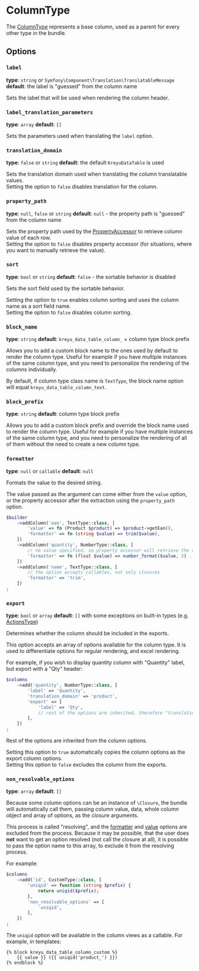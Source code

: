 # ColumnType

The [ColumnType](https://github.com/Kreyu/data-table-bundle/blob/main/src/Column/Type/ColumnType.php) represents a base column, used as a parent for every other type in the bundle.

## Options

### `label`

**type**: `string` or `Symfony\Component\Translation\TranslatableMessage` **default**: the label is "guessed" from the column name

Sets the label that will be used when rendering the column header.

### `label_translation_parameters`

**type**: `array` **default**: `[]`

Sets the parameters used when translating the `label` option.

### `translation_domain`

**type**: `false` or `string` **default**: the default `KreyuDataTable` is used

Sets the translation domain used when translating the column translatable values.  
Setting the option to `false` disables translation for the column.

### `property_path`

**type**: `null`, `false` or `string` **default**: `null` - the property path is "guessed" from the column name

Sets the property path used by the [PropertyAccessor](https://symfony.com/doc/current/components/property_access.html) to retrieve column value of each row.  
Setting the option to `false` disables property accessor (for situations, where you want to manually retrieve the value).

### `sort`

**type**: `bool` or `string` **default**: `false` - the sortable behavior is disabled

Sets the sort field used by the sortable behavior.

Setting the option to `true` enables column sorting and uses the column name as a sort field name.  
Setting the option to `false` disables column sorting.

### `block_name`

**type**: `string` **default**: `kreyu_data_table_column_` + column type block prefix

Allows you to add a custom block name to the ones used by default to render the column type.
Useful for example if you have multiple instances of the same column type, and you need to personalize the rendering of the columns individually.

By default, if column type class name is `TextType`, the block name option will equal `kreyu_data_table_column_text`.

### `block_prefix`

**type**: `string` **default**: column type block prefix

Allows you to add a custom block prefix and override the block name used to render the column type.
Useful for example if you have multiple instances of the same column type, and you need to personalize the rendering of all of them without the need to create a new column type.

### `formatter`

**type**: `null` or `callable` **default**: `null`

Formats the value to the desired string.

The value passed as the argument can come either from the `value` option, 
or the property accessor after the extraction using the `property_path` option.

```php
$builder
    ->addColumn('ean', TextType::class, [
        'value' => fn (Product $product) => $product->getEan(), 
        'formatter' => fn (string $value) => trim($value),
    ])
    ->addColumn('quantity', NumberType::class, [
        // no value specified, so property accessor will retrieve the value of the product "quantity"
        'formatter' => fn (float $value) => number_format($value, 2) . 'kg',
    ])
    ->addColumn('name', TextType::class, [
        // the option accepts callables, not only closures 
        'formatter' => 'trim',    
    ])
;
```

### `export`

**type**: `bool` or `array` **default**: `[]` with some exceptions on built-in types (e.g. [ActionsType](actions.md))

Determines whether the column should be included in the exports.

This option accepts an array of options available for the column type.
It is used to differentiate options for regular rendering, and excel rendering.

For example, if you wish to display quantity column with "Quantity" label, but export with a "Qty" header:

```php
$columns
    ->add('quantity', NumberType::class, [
        'label' => 'Quantity',
        'translation_domain' => 'product',
        'export' => [
            'label' => 'Qty',
            // rest of the options are inherited, therefore "translation_domain" equals "product", etc.
        ],
    ])
;
```

Rest of the options are inherited from the column options.

Setting this option to `true` automatically copies the column options as the export column options.  
Setting this option to `false` excludes the column from the exports.

### `non_resolvable_options`

**type**: `array` **default**: `[]`

Because some column options can be an instance of `\Closure`, the bundle will automatically
call them, passing column value, data, whole column object and array of options, as the closure arguments.

This process is called "resolving", and the [formatter](#formatter) and [value](#value) options are excluded from the process.
Because it may be possible, that the user does **not** want to get an option resolved (not call the closure at all),
it is possible to pass the option name to this array, to exclude it from the resolving process.

For example:

```php
$columns
    ->add('id', CustomType::class, [
        'uniqid' => function (string $prefix) {
            return uniqid($prefix);
        },
        'non_resolvable_options' => [
            'uniqid',
        ],
    ])
;
```

The `uniqid` option will be available in the column views as a callable. For example, in templates:

```twig
{% block kreyu_data_table_column_custom %}
    {{ value }} ({{ uniqid('product_') }})
{% endblock %}
```
